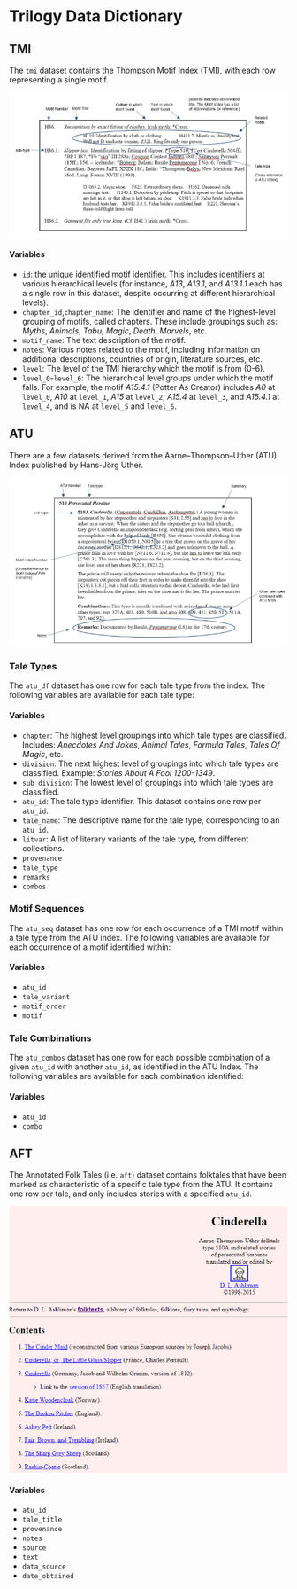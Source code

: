 # Trilogy Data Dictionary

## TMI

The `tmi` dataset contains the Thompson Motif Index (TMI), with each row representing a single motif.

![](images/tmi_example.png)

#### Variables

- `id`: the unique identified motif identifier.  This includes identifiers at various hierarchical levels (for instance, *A13*, *A13.1*, and *A13.1.1* each has a single row in this dataset, despite occurring at different hierarchical levels).
- `chapter_id`,`chapter_name`: The identifier and name of the highest-level grouping of motifs, called chapters.  These include groupings such as: *Myths*, *Animals*, *Tabu*, *Magic*, *Death*, *Marvels*, etc.
- `motif_name`: The text description of the motif.
- `notes`: Various notes related to the motif, including information on additional descriptions, countries of origin, literature sources, etc.
- `level`: The level of the TMI hierarchy which the motif is from (0-6). 
- `level_0`-`level_6`: The hierarchical level groups under which the motif falls.  For example, the motif *A15.4.1* (Potter As Creator) includes *A0* at `level_0`, *A10* at `level_1`, *A15* at `level_2`, *A15.4* at `level_3`, and *A15.4.1* at `level_4`, and is NA at `level_5` and `level_6`.

## ATU

There are a few datasets derived from the Aarne–Thompson–Uther (ATU) Index published by Hans-Jörg Uther.

![](images/atu_example.png)

### Tale Types

The `atu_df` dataset has one row for each tale type from the index.  The following variables are available for each tale type:

#### Variables

- `chapter`: The highest level groupings into which tale types are classified.  Includes: *Anecdotes And Jokes*, *Animal Tales*, *Formula Tales*, *Tales Of Magic*, etc.
- `division`: The next highest level of groupings into which tale types are classified.  Example: *Stories About A Fool 1200-1349*.
- `sub_division`: The lowest level of groupings into which tale types are classified.
- `atu_id`: The tale type identifier.  This dataset contains one row per `atu_id`.
- `tale_name`: The descriptive name for the tale type, corresponding to an `atu_id`.
- `litvar`: A list of literary variants of the tale type, from different collections.
- `provenance`
- `tale_type`
- `remarks`
- `combos`

### Motif Sequences

The `atu_seq` dataset has one row for each occurrence of a TMI motif within a tale type from the ATU index.  The following variables are available for each occurrence of a motif identified within:

#### Variables

- `atu_id`
- `tale_variant`
- `motif_order`
- `motif`

### Tale Combinations

The `atu_combos` dataset has one row for each possible combination of a given `atu_id` with another `atu_id`, as identified in the ATU Index.  The following variables are available for each combination identified:

#### Variables

- `atu_id`
- `combo`

## AFT

The Annotated Folk Tales (i.e. `aft`) dataset contains folktales that have been marked as characteristic of a specific tale type from the ATU.  It contains one row per tale, and only includes stories with a specified `atu_id`.

![](images/aft_example.png)

#### Variables

- `atu_id`
- `tale_title`
- `provenance`
- `notes`
- `source`
- `text`
- `data_source`
- `date_obtained`

